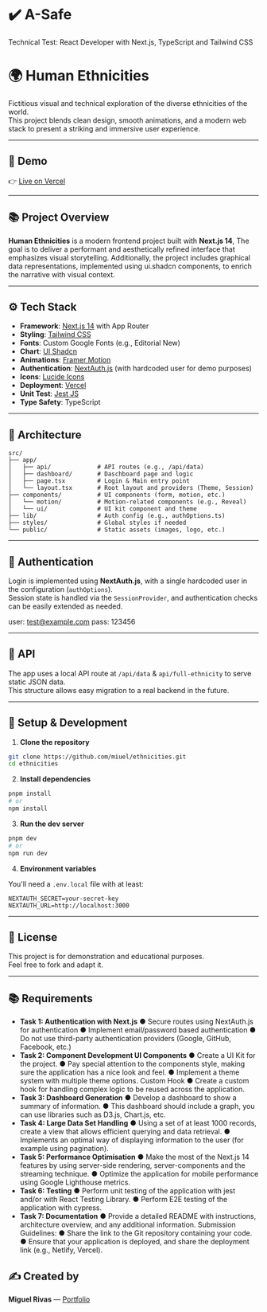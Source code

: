 # ✔️ A-Safe

Technical Test: React Developer with Next.js, TypeScript and Tailwind CSS

# 🌍 Human Ethnicities

Fictitious visual and technical exploration of the diverse ethnicities of the world.  
This project blends clean design, smooth animations, and a modern web stack to present a striking and immersive user experience.

---

## 🚀 Demo

👉 [Live on Vercel](https://ethnicities.vercel.app/)

---

## 📚 Project Overview

**Human Ethnicities** is a modern frontend project built with **Next.js 14**, The goal is to deliver a performant and aesthetically refined interface that emphasizes visual storytelling. Additionally, the project includes graphical data representations, implemented using ui.shadcn components, to enrich the narrative with visual context.

---

## ⚙️ Tech Stack

- **Framework**: [Next.js 14](https://nextjs.org/) with App Router
- **Styling**: [Tailwind CSS](https://tailwindcss.com/)
- **Fonts**: Custom Google Fonts (e.g., Editorial New)
- **Chart**: [UI Shadcn](https://ui.shadcn.com/)
- **Animations**: [Framer Motion](https://www.framer.com/motion/)
- **Authentication**: [NextAuth.js](https://next-auth.js.org/) (with hardcoded user for demo purposes)
- **Icons**: [Lucide Icons](https://lucide.dev/)
- **Deployment**: [Vercel](https://vercel.com/)
- **Unit Test**: [Jest JS](https://jestjs.io/)
- **Type Safety**: TypeScript

---

## 🧩 Architecture

```
src/
├── app/
│   ├── api/             # API routes (e.g., /api/data)
│   ├── dashboard/       # Daschboard page and logic
│   ├── page.tsx         # Login & Main entry point
│   └── layout.tsx       # Root layout and providers (Theme, Session)
├── components/          # UI components (form, motion, etc.)
│   └── motion/          # Motion-related components (e.g., Reveal)
│   └── ui/              # UI kit component and theme
├── lib/                 # Auth config (e.g., authOptions.ts)
├── styles/              # Global styles if needed
└── public/              # Static assets (images, logo, etc.)
```

---

## 🔐 Authentication

Login is implemented using **NextAuth.js**, with a single hardcoded user in the configuration (`authOptions`).  
Session state is handled via the `SessionProvider`, and authentication checks can be easily extended as needed.

user: test@example.com
pass: 123456

---

## 🧪 API

The app uses a local API route at `/api/data` & `api/full-ethnicity` to serve static JSON data.  
This structure allows easy migration to a real backend in the future.

---

## 📝 Setup & Development

1. **Clone the repository**

```bash
git clone https://github.com/miuel/ethnicities.git
cd ethnicities
```

2. **Install dependencies**

```bash
pnpm install
# or
npm install
```

3. **Run the dev server**

```bash
pnpm dev
# or
npm run dev
```

4. **Environment variables**

You'll need a `.env.local` file with at least:

```env
NEXTAUTH_SECRET=your-secret-key
NEXTAUTH_URL=http://localhost:3000
```

---

## 📄 License

This project is for demonstration and educational purposes.  
Feel free to fork and adapt it.

---

## 📚 Requirements

- **Task 1: Authentication with Next.js**
  ● Secure routes using NextAuth.js for authentication
  ● Implement email/password based authentication
  ● Do not use third-party authentication providers (Google, GitHub, Facebook, etc.)
- **Task 2: Component Development UI Components**
  ● Create a UI Kit for the project.
  ● Pay special attention to the components style, making sure the application has a nice look and feel.
  ● Implement a theme system with multiple theme options.
  Custom Hook
  ● Create a custom hook for handling complex logic to be reused across the application.
- **Task 3: Dashboard Generation**
  ● Develop a dashboard to show a summary of information.
  ● This dashboard should include a graph, you can use libraries such as D3.js, Chart.js, etc.
- **Task 4: Large Data Set Handling**
  ● Using a set of at least 1000 records, create a view that allows efficient querying and data retrieval.
  ● Implements an optimal way of displaying information to the user (for example using pagination).
- **Task 5: Performance Optimisation**
  ● Make the most of the Next.js 14 features by using server-side rendering, server-components and the streaming technique.
  ● Optimize the application for mobile performance using Google Lighthouse metrics.
- **Task 6: Testing**
  ● Perform unit testing of the application with jest and/or with React Testing Library.
  ● Perform E2E testing of the application with cypress.
- **Task 7: Documentation**
  ● Provide a detailed README with instructions, architecture overview, and any additional information.
  Submission Guidelines:
  ● Share the link to the Git repository containing your code.
  ● Ensure that your application is deployed, and share the deployment link (e.g.,
  Netlify, Vercel).

## ✍️ Created by

**Miguel Rivas** — [Portfolio](https://mr-web-iota.vercel.app/)
